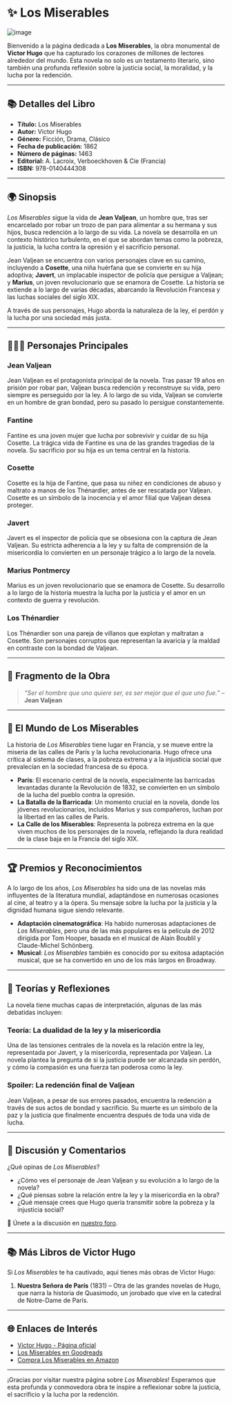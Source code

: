 # ✨ **Los Miserables**  
![image](https://github.com/user-attachments/assets/0bb52dbb-1f0b-42d0-82e3-0c1504fe19d0)

Bienvenido a la página dedicada a **Los Miserables**, la obra monumental de **Victor Hugo** que ha capturado los corazones de millones de lectores alrededor del mundo. Esta novela no solo es un testamento literario, sino también una profunda reflexión sobre la justicia social, la moralidad, y la lucha por la redención.

---

## 📚 **Detalles del Libro**  
- **Título:** Los Miserables  
- **Autor:** Victor Hugo  
- **Género:** Ficción, Drama, Clásico  
- **Fecha de publicación:** 1862  
- **Número de páginas:** 1463  
- **Editorial:** A. Lacroix, Verboeckhoven & Cie (Francia)  
- **ISBN:** 978-0140444308  

---

## 🌍 **Sinopsis**  
*Los Miserables* sigue la vida de **Jean Valjean**, un hombre que, tras ser encarcelado por robar un trozo de pan para alimentar a su hermana y sus hijos, busca redención a lo largo de su vida. La novela se desarrolla en un contexto histórico turbulento, en el que se abordan temas como la pobreza, la justicia, la lucha contra la opresión y el sacrificio personal.

Jean Valjean se encuentra con varios personajes clave en su camino, incluyendo a **Cosette**, una niña huérfana que se convierte en su hija adoptiva; **Javert**, un implacable inspector de policía que persigue a Valjean; y **Marius**, un joven revolucionario que se enamora de Cosette. La historia se extiende a lo largo de varias décadas, abarcando la Revolución Francesa y las luchas sociales del siglo XIX.

A través de sus personajes, Hugo aborda la naturaleza de la ley, el perdón y la lucha por una sociedad más justa.

---

## 🧑‍🤝‍🧑 **Personajes Principales**

### **Jean Valjean**  
Jean Valjean es el protagonista principal de la novela. Tras pasar 19 años en prisión por robar pan, Valjean busca redención y reconstruye su vida, pero siempre es perseguido por la ley. A lo largo de su vida, Valjean se convierte en un hombre de gran bondad, pero su pasado lo persigue constantemente.

### **Fantine**  
Fantine es una joven mujer que lucha por sobrevivir y cuidar de su hija Cosette. La trágica vida de Fantine es una de las grandes tragedias de la novela. Su sacrificio por su hija es un tema central en la historia.

### **Cosette**  
Cosette es la hija de Fantine, que pasa su niñez en condiciones de abuso y maltrato a manos de los Thénardier, antes de ser rescatada por Valjean. Cosette es un símbolo de la inocencia y el amor filial que Valjean desea proteger.

### **Javert**  
Javert es el inspector de policía que se obsesiona con la captura de Jean Valjean. Su estricta adherencia a la ley y su falta de comprensión de la misericordia lo convierten en un personaje trágico a lo largo de la novela.

### **Marius Pontmercy**  
Marius es un joven revolucionario que se enamora de Cosette. Su desarrollo a lo largo de la historia muestra la lucha por la justicia y el amor en un contexto de guerra y revolución.

### **Los Thénardier**  
Los Thénardier son una pareja de villanos que explotan y maltratan a Cosette. Son personajes corruptos que representan la avaricia y la maldad en contraste con la bondad de Valjean.

---

## 📖 **Fragmento de la Obra**  
> *“Ser el hombre que uno quiere ser, es ser mejor que el que uno fue.”* – **Jean Valjean**

---

## 🏰 **El Mundo de Los Miserables**  
La historia de *Los Miserables* tiene lugar en Francia, y se mueve entre la miseria de las calles de París y la lucha revolucionaria. Hugo ofrece una crítica al sistema de clases, a la pobreza extrema y a la injusticia social que prevalecían en la sociedad francesa de su época.

- **París**: El escenario central de la novela, especialmente las barricadas levantadas durante la Revolución de 1832, se convierten en un símbolo de la lucha del pueblo contra la opresión.
- **La Batalla de la Barricada**: Un momento crucial en la novela, donde los jóvenes revolucionarios, incluidos Marius y sus compañeros, luchan por la libertad en las calles de París.
- **La Calle de los Miserables**: Representa la pobreza extrema en la que viven muchos de los personajes de la novela, reflejando la dura realidad de la clase baja en la Francia del siglo XIX.

---

## 🏆 **Premios y Reconocimientos**  
A lo largo de los años, *Los Miserables* ha sido una de las novelas más influyentes de la literatura mundial, adaptándose en numerosas ocasiones al cine, al teatro y a la ópera. Su mensaje sobre la lucha por la justicia y la dignidad humana sigue siendo relevante.

- **Adaptación cinematográfica**: Ha habido numerosas adaptaciones de *Los Miserables*, pero una de las más populares es la película de 2012 dirigida por Tom Hooper, basada en el musical de Alain Boublil y Claude-Michel Schönberg.
- **Musical**: *Los Miserables* también es conocido por su exitosa adaptación musical, que se ha convertido en uno de los más largos en Broadway.

---

## 💭 **Teorías y Reflexiones**  
La novela tiene muchas capas de interpretación, algunas de las más debatidas incluyen:

### **Teoría: La dualidad de la ley y la misericordia**  
Una de las tensiones centrales de la novela es la relación entre la ley, representada por Javert, y la misericordia, representada por Valjean. La novela plantea la pregunta de si la justicia puede ser alcanzada sin perdón, y cómo la compasión es una fuerza tan poderosa como la ley.

### **Spoiler: La redención final de Valjean**  
Jean Valjean, a pesar de sus errores pasados, encuentra la redención a través de sus actos de bondad y sacrificio. Su muerte es un símbolo de la paz y la justicia que finalmente encuentra después de toda una vida de lucha.

---

## 💬 **Discusión y Comentarios**  
¿Qué opinas de *Los Miserables*?  
- ¿Cómo ves el personaje de Jean Valjean y su evolución a lo largo de la novela?  
- ¿Qué piensas sobre la relación entre la ley y la misericordia en la obra?  
- ¿Qué mensaje crees que Hugo quería transmitir sobre la pobreza y la injusticia social?

🔗 Únete a la discusión en [nuestro foro](https://github.com/savamidev/BookTrack/tree/2b946b63e43cb0260d074543c65a7f8b5dca1d89/Comunidad/Foro).

---

## 📚 **Más Libros de Victor Hugo**  
Si *Los Miserables* te ha cautivado, aquí tienes más obras de Victor Hugo:

1. **Nuestra Señora de París** (1831) – Otra de las grandes novelas de Hugo, que narra la historia de Quasimodo, un jorobado que vive en la catedral de Notre-Dame de París.

---

## 🌐 **Enlaces de Interés**  
- [Victor Hugo - Página oficial](https://www.victor-hugo.org)  
- [Los Miserables en Goodreads](https://www.goodreads.com/book/show/24280.Les_Mis_rables)  
- [Compra Los Miserables en Amazon](https://www.amazon.com/dp/0140444309)

---

¡Gracias por visitar nuestra página sobre *Los Miserables*! Esperamos que esta profunda y conmovedora obra te inspire a reflexionar sobre la justicia, el sacrificio y la lucha por la redención.
